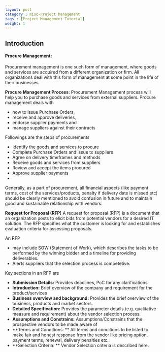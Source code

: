 ```yaml
---
layout: post
category : misc-Project Management
tags : [Project Management Tutorial]
weight: 1
---
```


## Introduction

#### Procure Management:
Procurement management is one such form of management, where goods and services are acquired from a different organization or firm. All organizations deal with this form of management at some point in the life of their businesses.

**Procure Management Process:**
Procurement Management process will help you to purchase goods and services from external suppliers.
Procure management deals with 

* how to issue Purchase Orders, 
* receive and approve deliveries, 
* endorse supplier payments and 
* manage suppliers against their contracts
 

Followings are the steps of procurements

* Identify the goods and services to procure
* Complete Purchase Orders and issue to suppliers
* Agree on delivery timeframes and methods
* Receive goods and services from suppliers
* Review and accept the items procured
* Approve supplier payments
* 

Generally, as a part of procurement, all financial aspects (like payment terms, cost of the services/products, penalty if delivery date is missed etc) should be clearly mentioned to avoid confusion in future and to maintain good and sustainable relationship with vendors.

**Request for Proposal (RFP)**
A request for proposal (RFP) is a document that an organization posts to elicit bids from potential vendors for a desired IT solution. The RFP specifies what the customer is looking for and establishes evaluation criteria for assessing proposals.  

An RFP

* may include SOW (Statement of Work), which describes the tasks to be performed by the winning bidder and a timeline for providing deliverables.
* Alerts suppliers that the selection process is competetive.

Key sections in an RFP are

* **Submission Details:** Provides deadlines, PoC for any clarifications
* **Introduction:** Brief overview of the company and requirement for the product/services
* **Business overview and background:** Provides the brief overview of the business, products and market sectors.
* **Detailed Specification:** Provides the parameter details (e.g. qualitative measure and requirement) about the vendor selection process.
* **Assumptions and Constrains:** Assumptions/Constrains that the prospective vendors to be made aware of
* **Terms and Conditions: ** All terms and conditions to be listed to make fair and honest response from the vendor like pricing option, payment terms, renewal, delivery penalties etc. 
* **Selection Criteria: ** Vendor Selection criteria is described here.
